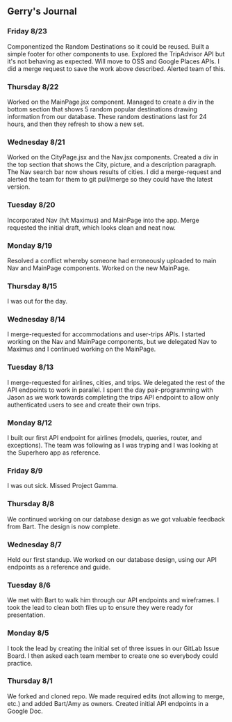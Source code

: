 ## Gerry's Journal

### Friday 8/23

Componentized the Random Destinations so it could be reused. Built a simple footer for other components to use. Explored the TripAdvisor API but it's not behaving as expected. Will move to OSS and Google Places APIs. I did a merge request to save the work above described. Alerted team of this.

### Thursday 8/22

Worked on the MainPage.jsx component. Managed to create a div in the bottom section that shows 5 random popular destinations drawing information from our database. These random destinations last for 24 hours, and then they refresh to show a new set.

### Wednesday 8/21

Worked on the CityPage.jsx and the Nav.jsx components. Created a div in the top section that shows the City, picture, and a description paragraph. The Nav search bar now shows results of cities. I did a merge-request and alerted the team for them to git pull/merge so they could have the latest version.

### Tuesday 8/20

Incorporated Nav (h/t Maximus) and MainPage into the app. Merge requested the initial draft, which looks clean and neat now.

### Monday 8/19

Resolved a conflict whereby someone had erroneously uploaded to main Nav and MainPage components. Worked on the new MainPage.

### Thursday 8/15

I was out for the day.

### Wednesday 8/14

I merge-requested for accommodations and user-trips APIs. I started working on the Nav and MainPage components, but we delegated Nav to Maximus and I continued working on the MainPage.

### Tuesday 8/13

I merge-requested for airlines, cities, and trips. We delegated the rest of the API endpoints to work in parallel. I spent the day pair-programming with Jason as we work towards completing the trips API endpoint to allow only authenticated users to see and create their own trips.

### Monday 8/12

I built our first API endpoint for airlines (models, queries, router, and exceptions). The team was following as I was tryping and I was looking at the Superhero app as reference.

### Friday 8/9

I was out sick. Missed Project Gamma.

### Thursday 8/8

We continued working on our database design as we got valuable feedback from Bart. The design is now complete.

### Wednesday 8/7

Held our first standup. We worked on our database design, using our API endpoints as a reference and guide.

### Tuesday 8/6

We met with Bart to walk him through our API endpoints and wireframes. I took the lead to clean both files up to ensure they were ready for presentation.

### Monday 8/5

I took the lead by creating the initial set of three issues in our GitLab Issue Board. I then asked each team member to create one so everybody could practice.

### Thursday 8/1

We forked and cloned repo. We made required edits (not allowing to merge, etc.) and added Bart/Amy as owners. Created initial API endpoints in a Google Doc.
